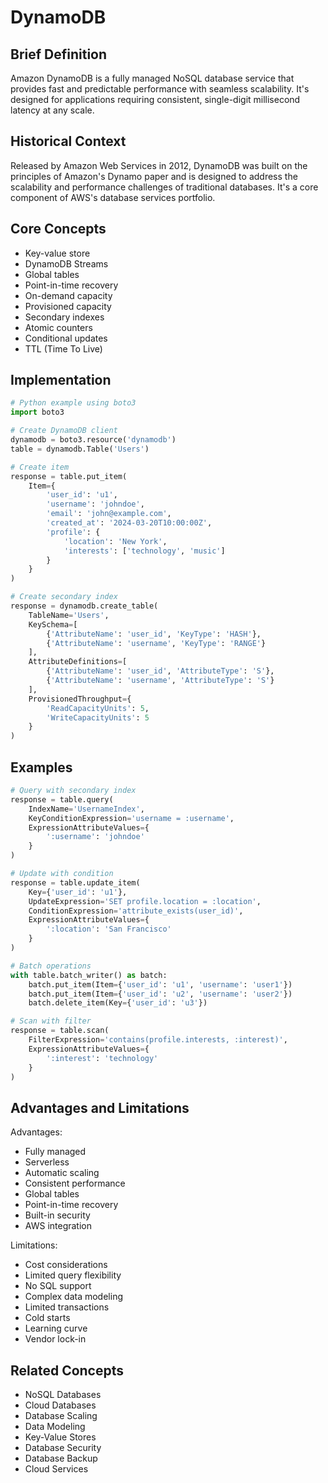 # DynamoDB

## Brief Definition
Amazon DynamoDB is a fully managed NoSQL database service that provides fast and predictable performance with seamless scalability. It's designed for applications requiring consistent, single-digit millisecond latency at any scale.

## Historical Context
Released by Amazon Web Services in 2012, DynamoDB was built on the principles of Amazon's Dynamo paper and is designed to address the scalability and performance challenges of traditional databases. It's a core component of AWS's database services portfolio.

## Core Concepts
- Key-value store
- DynamoDB Streams
- Global tables
- Point-in-time recovery
- On-demand capacity
- Provisioned capacity
- Secondary indexes
- Atomic counters
- Conditional updates
- TTL (Time To Live)

## Implementation
```python
# Python example using boto3
import boto3

# Create DynamoDB client
dynamodb = boto3.resource('dynamodb')
table = dynamodb.Table('Users')

# Create item
response = table.put_item(
    Item={
        'user_id': 'u1',
        'username': 'johndoe',
        'email': 'john@example.com',
        'created_at': '2024-03-20T10:00:00Z',
        'profile': {
            'location': 'New York',
            'interests': ['technology', 'music']
        }
    }
)

# Create secondary index
response = dynamodb.create_table(
    TableName='Users',
    KeySchema=[
        {'AttributeName': 'user_id', 'KeyType': 'HASH'},
        {'AttributeName': 'username', 'KeyType': 'RANGE'}
    ],
    AttributeDefinitions=[
        {'AttributeName': 'user_id', 'AttributeType': 'S'},
        {'AttributeName': 'username', 'AttributeType': 'S'}
    ],
    ProvisionedThroughput={
        'ReadCapacityUnits': 5,
        'WriteCapacityUnits': 5
    }
)
```

## Examples
```python
# Query with secondary index
response = table.query(
    IndexName='UsernameIndex',
    KeyConditionExpression='username = :username',
    ExpressionAttributeValues={
        ':username': 'johndoe'
    }
)

# Update with condition
response = table.update_item(
    Key={'user_id': 'u1'},
    UpdateExpression='SET profile.location = :location',
    ConditionExpression='attribute_exists(user_id)',
    ExpressionAttributeValues={
        ':location': 'San Francisco'
    }
)

# Batch operations
with table.batch_writer() as batch:
    batch.put_item(Item={'user_id': 'u1', 'username': 'user1'})
    batch.put_item(Item={'user_id': 'u2', 'username': 'user2'})
    batch.delete_item(Key={'user_id': 'u3'})

# Scan with filter
response = table.scan(
    FilterExpression='contains(profile.interests, :interest)',
    ExpressionAttributeValues={
        ':interest': 'technology'
    }
)
```

## Advantages and Limitations
Advantages:
- Fully managed
- Serverless
- Automatic scaling
- Consistent performance
- Global tables
- Point-in-time recovery
- Built-in security
- AWS integration

Limitations:
- Cost considerations
- Limited query flexibility
- No SQL support
- Complex data modeling
- Limited transactions
- Cold starts
- Learning curve
- Vendor lock-in

## Related Concepts
- NoSQL Databases
- Cloud Databases
- Database Scaling
- Data Modeling
- Key-Value Stores
- Database Security
- Database Backup
- Cloud Services 